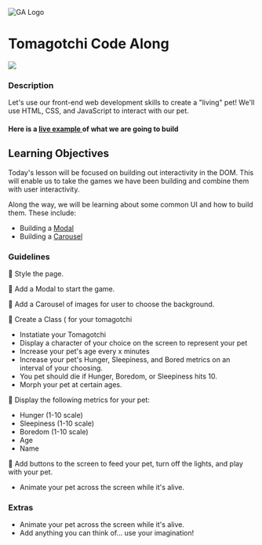 ![GA Logo](https://camo.githubusercontent.com/6ce15b81c1f06d716d753a61f5db22375fa684da/68747470733a2f2f67612d646173682e73332e616d617a6f6e6177732e636f6d2f70726f64756374696f6e2f6173736574732f6c6f676f2d39663838616536633963333837313639306533333238306663663535376633332e706e67)
# Tomagotchi Code Along

<img src="https://cms.qz.com/wp-content/uploads/2017/08/vintage-tamagotchis.jpg?quality=75&strip=all&w=1200&h=900&crop=1">

### Description

Let's use our front-end web development skills to create a "living" pet! We'll use HTML, CSS, and JavaScript to interact with our pet.

#### Here is a [live example ](https://starter-code.madeline.vercel.app/) of what we are going to build


## Learning Objectives
Today's lesson will be focused on building out interactivity in the DOM. This will enable us to take the games we have been building and combine them with user interactivity. 

Along the way, we will be learning about some common UI and how to build them. These include:

- Building a [Modal](https://codepen.io/reidark/pen/FEueH)
- Building a [Carousel](https://codepen.io/arfeus/pen/BWOqZQ)


### Guidelines
:pencil: Style the page.

:pencil: Add a Modal to start the game.

:pencil: Add a Carousel of images for user to choose the background.

:pencil: Create a Class ( for your tomagotchi
* Instatiate your Tomagotchi
* Display a character of your choice on the screen to represent your pet
* Increase your pet's age every x minutes
* Increase your pet's Hunger, Sleepiness, and Bored metrics on an interval of your choosing.
* You pet should die if Hunger, Boredom, or Sleepiness hits 10.
* Morph your pet at certain ages.

:pencil: Display the following metrics for your pet: 
 * Hunger (1-10 scale)
 * Sleepiness (1-10 scale)
 * Boredom (1-10 scale)
 * Age
 * Name

:pencil: Add buttons to the screen to feed your pet, turn off the lights, and play with your pet.


* Animate your pet across the screen while it's alive.

### Extras
* Animate your pet across the screen while it's alive.
* Add anything you can think of... use your imagination!
